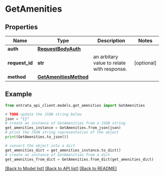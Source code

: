 # GetAmenities


## Properties

Name | Type | Description | Notes
------------ | ------------- | ------------- | -------------
**auth** | [**RequestBodyAuth**](RequestBodyAuth.md) |  | 
**request_id** | **str** | an arbitary value to relate with response. | [optional] 
**method** | [**GetAmenitiesMethod**](GetAmenitiesMethod.md) |  | 

## Example

```python
from entrata_api_client.models.get_amenities import GetAmenities

# TODO update the JSON string below
json = "{}"
# create an instance of GetAmenities from a JSON string
get_amenities_instance = GetAmenities.from_json(json)
# print the JSON string representation of the object
print(GetAmenities.to_json())

# convert the object into a dict
get_amenities_dict = get_amenities_instance.to_dict()
# create an instance of GetAmenities from a dict
get_amenities_from_dict = GetAmenities.from_dict(get_amenities_dict)
```
[[Back to Model list]](../README.md#documentation-for-models) [[Back to API list]](../README.md#documentation-for-api-endpoints) [[Back to README]](../README.md)


